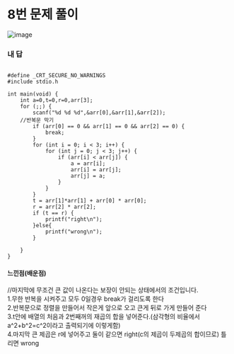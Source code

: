 # 8번 문제 풀이
![image](https://user-images.githubusercontent.com/81015704/120832897-1d2d2500-c59c-11eb-887f-917296e08f5a.png)

### 내 답
<pre><code>
#define _CRT_SECURE_NO_WARNINGS
#include stdio.h

int main(void) {
	int a=0,t=0,r=0,arr[3];
	for (;;) {
		scanf("%d %d %d",&arr[0],&arr[1],&arr[2]);
    //반복문 막기 
		if (arr[0] == 0 && arr[1] == 0 && arr[2] == 0) {
			break;
		}
		for (int i = 0; i < 3; i++) {
			for (int j = 0; j < 3; j++) {
				if (arr[i] < arr[j]) {
					a = arr[i];
					arr[i] = arr[j];
					arr[j] = a;
				}
			}
		}
		t = arr[1]*arr[1] + arr[0] * arr[0];
		r = arr[2] * arr[2];
		if (t == r) {
			printf("right\n");
		}else{
			printf("wrong\n");
		}

	}
}
</code></pre>


#### 느낀점(배운점)
//마지막에 무조건 큰 값이 나온다는 보장이 안되는 상태에서의 조건입니다.<br>
1.무한 반복을 시켜주고 모두 0일경우 break가 걸리도록 한다<br>
2.반복문으로 정렬을 만들어서 작은게 앞으로 오고 큰게 뒤로 가게 만들어 준다<br>
3.t안에 배열의 처음과 2번째꺼의 재곱의 합을 넣어준다.(삼각형의 비율에서 a^2+b^2=c^2이라고 출력되기에 이렇게함)<br>
4.마지막 큰 제곱은 r에 넣어주고 둘이 같으면 right(c의 제곱이 두제곱의 합이므로) 틀리면 wrong
